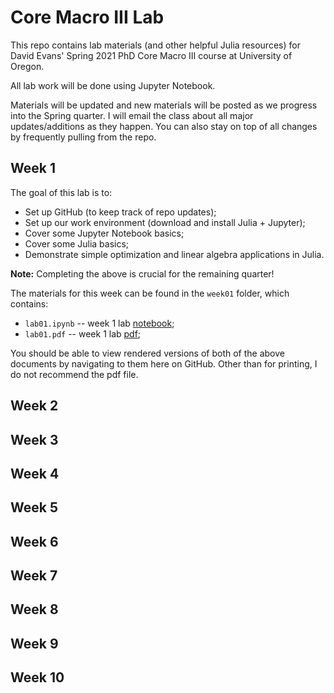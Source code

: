 # Core Macro III Lab

This repo contains lab materials (and other helpful Julia resources) for David Evans' Spring 2021 PhD Core Macro III course at University of Oregon.

All lab work will be done using Jupyter Notebook.

Materials will be updated and new materials will be posted as we progress into the Spring quarter. I will email the class about all major updates/additions as they happen. You can also stay on top of all changes by frequently pulling from the repo. 

## Week 1

The goal of this lab is to:
- Set up GitHub (to keep track of repo updates);
- Set up our work environment (download and install Julia + Jupyter);
- Cover some Jupyter Notebook basics;
- Cover some Julia basics;
- Demonstrate simple optimization and linear algebra applications in Julia.

**Note:** Completing the above is crucial for the remaining quarter!

The materials for this week can be found in the `week01` folder, which contains:
- `lab01.ipynb` -- week 1 lab [notebook](week01/lab01.ipynb);
- `lab01.pdf` -- week 1 lab [pdf](week01/lab01.pdf);

You should be able to view rendered versions of both of the above documents by navigating to them here on GitHub. Other than for printing, I do not recommend the pdf file.

## Week 2

## Week 3

## Week 4

## Week 5

## Week 6

## Week 7

## Week 8

## Week 9

## Week 10
